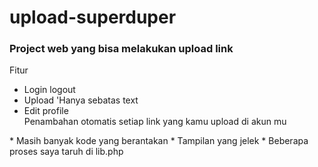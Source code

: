 # upload-superduper
<h3>Project web yang bisa melakukan upload link</h3>
<p>Fitur </p>
<ul>
<li>Login logout</li>
<li>Upload 'Hanya sebatas text</li>
<li>Edit profile</li>
Penambahan otomatis setiap link yang kamu upload di akun mu</li>
</ul>
* Masih banyak kode yang berantakan 
* Tampilan yang jelek
* Beberapa proses saya taruh di lib.php


